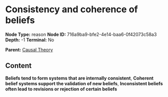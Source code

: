 # Consistency and coherence of beliefs

**Node Type:** reason
**Node ID:** 716a9ba9-bfe2-4e14-baa6-0f42073c58a3
**Depth:** -1
**Terminal:** No

**Parent:** [Causal Theory](causal-theory.md)

## Content

**Beliefs tend to form systems that are internally consistent**, **Coherent belief systems support the validation of new beliefs**, **Inconsistent beliefs often lead to revisions or rejection of certain beliefs**
